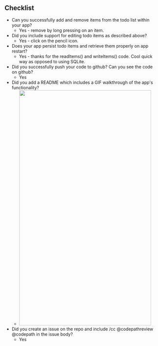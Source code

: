 
Checklist
---------
* Can you successfully add and remove items from the todo list within your app?
  * Yes - remove by long pressing on an item.
* Did you include support for editing todo items as described above?
  * Yes - click on the pencil icon.
* Does your app persist todo items and retrieve them properly on app restart?
  * Yes - thanks for the readItems() and writeItems() code. Cool quick way as opposed to using SQLite.
* Did you successfully push your code to github? Can you see the code on github?
  * Yes
* Did you add a README which includes a GIF walkthrough of the app's functionality?
  * <img src=tewdew.gif width=432 height=768/>
* Did you create an issue on the repo and include /cc @codepathreview @codepath in the issue body?
  * Yes


